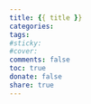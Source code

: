 ```yaml
---
title: {{ title }}
categories:
tags:
#sticky:
#cover:
comments: false
toc: true
donate: false
share: true
---
```

